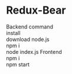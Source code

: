 # Redux-Bear
Backend command</br>
install</br>
download node.js </br>
npm i </br>
node index.js
Frontend </br>
npm i </br>
npm start </br>

